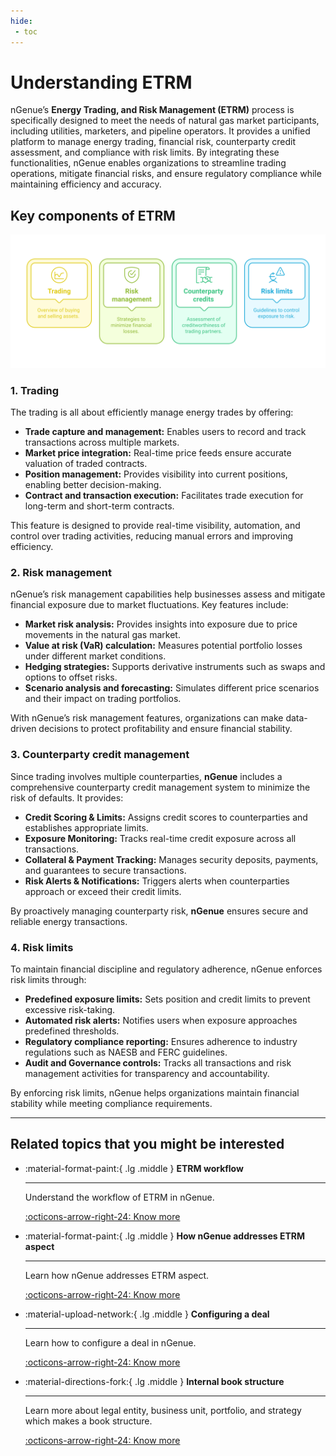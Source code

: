 ```yaml
---
hide:
 - toc
---
```


# Understanding ETRM

nGenue’s **Energy Trading, and Risk Management (ETRM)** process is specifically designed to meet the needs of natural gas market participants, including utilities, marketers, and pipeline operators. It provides a unified platform to manage energy trading, financial risk, counterparty credit assessment, and compliance with risk limits. By integrating these functionalities, nGenue enables organizations to streamline trading operations, mitigate financial risks, and ensure regulatory compliance while maintaining efficiency and accuracy.

## Key components of ETRM

<!-- ![nGenue_ETRM](./images/nGenue_etrm.png) -->

![nGenue_ETRM](./images/etrm_components.svg)

### 1. Trading

The trading is all about efficiently manage energy trades by offering:

* **Trade capture and management:** Enables users to record and track transactions across multiple markets.
* **Market price integration:** Real-time price feeds ensure accurate valuation of traded contracts.
* **Position management:** Provides visibility into current positions, enabling better decision-making.
* **Contract and transaction execution:** Facilitates trade execution for long-term and short-term contracts.

This feature is designed to provide real-time visibility, automation, and control over trading activities, reducing manual errors and improving efficiency.

### 2. Risk management

nGenue’s risk management capabilities help businesses assess and mitigate financial exposure due to market fluctuations. Key features include:

* **Market risk analysis:** Provides insights into exposure due to price movements in the natural gas market.
* **Value at risk (VaR) calculation:** Measures potential portfolio losses under different market conditions.
* **Hedging strategies:** Supports derivative instruments such as swaps and options to offset risks.
* **Scenario analysis and forecasting:** Simulates different price scenarios and their impact on trading portfolios.

With nGenue’s risk management features, organizations can make data-driven decisions to protect profitability and ensure financial stability.

### 3. Counterparty credit management

Since trading involves multiple counterparties, **nGenue** includes a comprehensive counterparty credit management system to minimize the risk of defaults. It provides:

* **Credit Scoring & Limits:** Assigns credit scores to counterparties and establishes appropriate limits.
* **Exposure Monitoring:** Tracks real-time credit exposure across all transactions.
* **Collateral & Payment Tracking:** Manages security deposits, payments, and guarantees to secure transactions.
* **Risk Alerts & Notifications:** Triggers alerts when counterparties approach or exceed their credit limits.

By proactively managing counterparty risk, **nGenue** ensures secure and reliable energy transactions.

### 4. Risk limits

To maintain financial discipline and regulatory adherence, nGenue enforces risk limits through:

* **Predefined exposure limits:** Sets position and credit limits to prevent excessive risk-taking.
* **Automated risk alerts:** Notifies users when exposure approaches predefined thresholds.
* **Regulatory compliance reporting:** Ensures adherence to industry regulations such as NAESB and FERC guidelines.
* **Audit and Governance controls:** Tracks all transactions and risk management activities for transparency and accountability.

By enforcing risk limits, nGenue helps organizations maintain financial stability while meeting compliance requirements.

---

<!--
## ETRM workflow

Let's understand the workflow of ETRM in nGenue through below flow diagram:

```puml

@startuml

scale max 1000 width

skinparam backgroundColor #F5F5F3
skinparam Shadowing 10
skinparam BoundaryBackgroundColor #ffffff
skinparam BoundaryBorderColor #4ca0d9
skinparam DiagramBorderColor #F5F5F3
skinparam BoundaryFontColor #0079c9
skinparam BoundaryFontStyle bold
skinparam defaultTextAlignment center
skinparam SequenceMessageAlign center
skinparam ReferenceBorderThickness 2
skinparam padding 2
skinparam roundCorner 20
skinparam ActorShadowing false
skinparam TitleFontColor #000000
skinparam TitleFontSize 18
skinparam BoxPadding 10

skinparam default {
  FontName Inter-SemiBold, SansSerif, sans-serif
  FontStyle plain
  FontSize 12
}

skinparam actorStyle awesome

skinparam sequence {

'Users and boundries (DBS for example)
    ActorBorderThickness 1
   	ActorBorderColor ##0079c9
	ActorBackgroundColor #0079c9
	ActorFontColor #0079c9
	ActorFontName Roboto, SansSerif, sans-serif
    ActorFontStyle bold

    AgentBackgroundColor red

'Arrows
   	ArrowFontColor #616161
    ArrowColor #616161
    ArrowThickness 2

    RectangleBorderThickness 3


'Capability
   	BoxFontColor #000000
   	BoxFontName Roboto, SansSerif, sans-serif
   	BoxFontStyle bold
   	BoxFontSize 14

    BoxBackgroundColor #e9eaeb
    BoxBorderColor transparent

    BoundaryBackgroundColor #1281ac
    BoundaryBorderColor #1281ac
    BoundaryFontColor #1281ac
    BoundryFontName Roboto, SansSerif, sans-serif
    BoundaryStereotypeFontColor #616161

    ClassBorderColor #1281ac
    ComponentBorderColor #1281ac

' Lifelines and dividers/separators
    DividerBackgroundColor #f5f5f5
    DividerBorderColor #a2a2a2
    DividerBorderThickness 1
    DividerFontColor #616161
    DividerFontName Roboto, SansSerif, sans-serif

   	LifeLineBorderColor #4ca0d9

' Loops but not the title text
    GroupBorderColor #4CA0D9
    GroupBorderThickness 1
    GroupFontName Roboto, SansSerif, sans-serif
    GroupFontColor #0079c9
    GroupBackgroundColor #D9EBF6
    GroupBodyBackGroundColor #FFFFFF

'Title text for loops
    GroupHeaderFontColor #000000
    GroupHeaderFontName Roboto, SansSerif, sans-serif
    GroupHeaderFontStyle bold

'Services
   	ParticipantBorderColor #4ca0d9
   	ParticipantBackgroundColor white
   	ParticipantFontSize 12
   	ParticipantFontStyle bold
   	ParticipantFontName Roboto, SansSerif, sans-serif
   	ParticipantFontColor #0079c9
    ParticipantBorderThickness 1
    StereotypeFontColor #616161

    ReferenceBorderThickness 2


'   SwimlaneBorderThickness 2

    TitleFontColor #1281ac
    TitleFontName Roboto, SansSerif, sans-serif
    TitleFontSize 18
    TitleBorderThickness 5

}
skinparam interface {
  BackgroundColor #FFFFFF
  BorderColor #1281ac
  BorderThickness 1
  FontColor #1281ac
  FontName Roboto, SansSerif, sans-serif
  FontSize 14
  FontStyle bold

}

skinparam note {

  BackgroundColor #d9ebf6
  BorderColor #1281ac
  BorderThickness 1

  RoundCorner 0

  StartColor #00548c
  BarColor #00548c
  EndColor #00548c

  FontColor #000000
  FontStyle plain
  FontSize 12
  FontName Roboto, SansSerif, sans-serif

}

skinparam activity {

  BackgroundColor #FFFFFF
  DiamondBackgroundColor #FFFFFF
  DiamondBorderColor #1281ac
  BorderColor #1281ac
  BorderThickness 4

  DiamondFontColor #1281ac
  DiamondFontName Roboto, SansSerif, sans-serif
  DiamondFontSize 12

  StartColor #1281ac
  BarColor #1281ac
  EndColor #1281ac

  FontColor #1281ac
  FontName Roboto, SansSerif, sans-serif
  FontSize 14
  FontStyle bold

}

skinparam rectangle {

    BorderColor #4ca0d9
    BackgroundColor white
    FontSize 12
    FontStyle bold
    FontName Roboto, SansSerif, sans-serif
    FontColor #0079c9
    BorderThickness 1

  StartColor #00548c
  BarColor #00548c
  EndColor #00548c

}

skinparam cloud {

  BackgroundColor #FFFFFF

  BorderColor #1281ac
  BorderThickness 4

  StartColor #1281ac
  BarColor #1281ac
  EndColor #1281ac

  FontColor #1281ac
  FontName Roboto, SansSerif, sans-serif
  FontSize 14
  FontStyle bold

}

skinparam class {

  BackgroundColor #FFFFFF

  BorderColor #1281ac
  BorderThickness 1

  StartColor #1281ac
  BarColor #1281ac
  EndColor #1281ac

  FontColor #1281ac
  FontName Roboto, SansSerif, sans-serif
  FontSize 14
  FontStyle bold



}

'For services
skinparam component {

    BorderColor #4ca0d9
    BackgroundColor white
    StereotypeFontColor #616161

    FontSize 12
    FontStyle bold
    FontName Roboto, SansSerif, sans-serif
    FontColor #0079c9
    BorderThickness 1

}



'databases
skinparam database {

  BackgroundColor #ffffff

  BorderColor #4ca0d9
  BorderThickness 1

  FontColor #0079c9
  FontName Roboto, SansSerif, sans-serif
  FontSize 12
  FontStyle bold

}


'For Capabilities
skinparam frame {

  StereotypeFontColor #616161

  BorderColor #4CA0D9
  BorderThickness 1
  FontName Roboto, SansSerif, sans-serif
  FontColor #0079c9
  FontStyle bold
  BackgroundColor #FFFFFF
  BodyBackGroundColor #FFFFFF
}

' External systems in architecture diagrams
skinparam node {

  BorderThickness 1
  BackgroundColor #FFFFFF
  BorderColor #4ca0d9

  FontColor #0079c9
  FontName Roboto, SansSerif, sans-serif
  FontSize 12
  FontStyle bold

}

skinparam package {
  BorderThickness 1
  BackgroundColor #FFFFFF
  BorderColor #1281ac

  FontColor #1281ac
  FontName Roboto, SansSerif, sans-serif
  FontSize 12
  FontStyle bold

}

' Activity diagrams, for different capabilities

skinparam partition {

  BackgroundColor #f3f3f3

  BorderColor #1281ac
  BorderThickness 2

  FontColor #1281ac
  FontName Roboto, SansSerif, sans-serif
  FontSize 12
  FontStyle bold

}


skinparam file {
  BorderThickness 1
  BackgroundColor #FFFFFF
  BorderColor #1281ac

  FontColor #1281ac
  FontName Roboto, SansSerif, sans-serif
  FontSize 12
  FontStyle bold

}

' ref (erences)
skinparam sequenceReferenceBorderColor #4ca0d9
skinparam sequenceReferenceBackgroundColor #ffffff
skinparam sequenceReferenceHeaderBackgroundColor #d9ebf6

skinparam queue {
    BackgroundColor #ffffff
    BorderThickness 1
    BorderColor #4ca0d9
    FontColor #0079c9
    FontStyle italic
}

skinparam legend {
BackgroundColor #ffffff
}

start

:Create a deal;
note right
The process starts with creating a deal and verifying configurations.
end note

if (Are configurations complete?) then (No)
  :Configure prerequisites;
  note right
  Prerequisite configurations are mandatory before proceeding.
  
  Prerequisites include:
  - Configure legal entity, business unit, strategy, and portfolio
  - Configure supply region
  - Configure pipeline, pipeline location, and pipeline zone
  - Configure counterparty
  - Create rate schedule
  end note
  :Configurations completed;
else (Yes)
  :Proceed to deal type selection;
endif

if (Deal type?) then (buy deal)
  :Create buy deal;
else (sell deal)
  :Create sell deal;
endif

:Create transport contract;
note right
Defines terms for natural gas movement.
end note

:Proceed to nominations;
  repeat
  :Select nomination type;
  note right
  Nomination types available:
  
    - **Buy nominations**: Requests related to purchased natural gas being transported or stored.
    - **Sell nominations**: Requests related to sold natural gas being transported to the buyer.
    - **Interconnects**: Nominations specifying natural gas flow between different pipeline systems or facilities.
    - **Pool and storage**: Nominations involving injection into or withdrawal from storage facilities or pooling points.
  end note
  :Process nomination;
  repeat while (More nominations?)

:Finalize nomination;

:Perform settlement process;
note right
Reconcile financial and operational data.
end note

:Print settlement report;

stop
@enduml
```

### Workflow explanation

Here is the detailed workflow sequence for the ETRM process, reflecting the flow described in the above diagram.

1. **Create a deal**

    1. The process begins when the trader initiates [**creating a deal**](../deal_management/physical_deal.md).
    2. The system verifies whether all prerequisite configurations are completed.

2. **Check configurations**<br>
If configurations are incomplete, the trader must complete them:
    {% include-markdown "../variable/etrm_prerequisities.md" %}
    <br>

    Once configurations are complete, the system allows proceeding to deal type selection.

3. **Select deal type**

    1. Based on the trader's choice, the system creates either:
        1. [**Buy deal:**](../deal_management/overview.md) Represents the purchase of natural gas.
        1. [**Sell deal:**](../deal_management/overview.md) Represents the sale of natural gas.

4. **Create transport contract**

    1. After selecting the deal type, the trader creates a [**transport contract**.](../getting_started/transport_contract.md)
    2. The contract outlines the terms and conditions for transporting natural gas.

5. **Proceed to nominations**<br>
The system moves to the [**nominations**](../etrm/nominations.md) phase to schedule the movement of natural gas.

6. **Select nomination type**

    1. Traders select from various nomination types:
        1. **Buy nominations**: Requests for purchased natural gas being transported or stored.
        2. **Sell nominations**: Requests for sold natural gas being transported to buyers.
        3. **Interconnects**: Specify gas flow between different pipeline systems or facilities.
        4. **Pool and storage nominations**: Include injection into or withdrawal from storage facilities or pooling points.

7. **Create and finalize nomination**
    1. The system processes the selected nominations, allowing for adjustments if necessary.
    2. Once all required nominations are complete, the system finalizes them.

8. **Perform [settlement process](../etrm/settlements.md)**<br>
The system reconciles financial and operational data as part of the settlement process.

9. **Print [settlement report](../etrm/settlements.md)**<br>
The workflow concludes with the trader printing a settlement report for record-keeping and compliance.

-->

## Related topics that you might be interested

<div class="grid cards" markdown>

-   :material-format-paint:{ .lg .middle } __ETRM workflow__

    ---

    Understand the workflow of ETRM in nGenue.


    [:octicons-arrow-right-24: Know more](./etrm_workflow.md)

-   :material-format-paint:{ .lg .middle } __How nGenue addresses ETRM aspect__

    ---

    Learn how nGenue addresses ETRM aspect.

    [:octicons-arrow-right-24: Know more](./addressing_etrm_aspects.md)    

-   :material-upload-network:{ .lg .middle } __Configuring a deal__

    ---

    Learn how to configure a deal in nGenue.

    [:octicons-arrow-right-24: Know more](../deal_management/overview.md)

-   :material-directions-fork:{ .lg .middle } __Internal book structure__

    ---

    Learn more about legal entity, business unit, portfolio, and strategy which makes a book structure.

    [:octicons-arrow-right-24: Know more](../getting_started/inbook_structure.md)

</div>